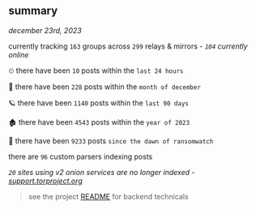 
## summary
_december 23rd, 2023_

currently tracking `163` groups across `299` relays & mirrors - _`104` currently online_

⏲ there have been `10` posts within the `last 24 hours`

🦈 there have been `228` posts within the `month of december`

🪐 there have been `1140` posts within the `last 90 days`

🏚 there have been `4543` posts within the `year of 2023`

🦕 there have been `9233` posts `since the dawn of ransomwatch`

there are `96` custom parsers indexing posts

_`20` sites using v2 onion services are no longer indexed - [support.torproject.org](https://support.torproject.org/onionservices/v2-deprecation/)_

> see the project [README](https://github.com/joshhighet/ransomwatch#ransomwatch--) for backend technicals
